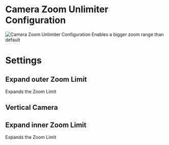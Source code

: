 # Camera Zoom Unlimiter Configuration

![Camera Zoom Unlimiter Configuration](https://i.imgur.com/gKNvCbN.png)
Enables a bigger zoom range than default

# Settings
## Expand outer Zoom Limit

Expands the Zoom Limit

## Vertical Camera



## Expand inner Zoom Limit

Expands the Zoom Limit


